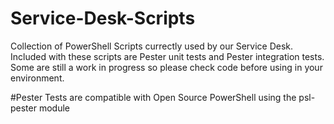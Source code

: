 # Service-Desk-Scripts
Collection of PowerShell Scripts currectly used by our Service Desk. Included with these scripts are Pester unit tests and Pester integration tests. Some are still a work in progress so please check code before using in your environment.

#Pester Tests are compatible with Open Source PowerShell using the psl-pester module
